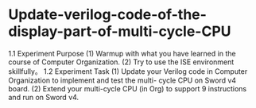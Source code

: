 # Update-verilog-code-of-the-display-part-of-multi-cycle-CPU

1.1 Experiment Purpose
(1) Warmup with what you have learned in the course of Computer Organization.
(2) Try to use the ISE environment skillfully。
1.2 Experiment Task
(1) Update your Verilog code in Computer Organization to implement and test the multi-
cycle CPU on Sword v4 board.
(2) Extend your multi-cycle CPU (in Org) to support 9 instructions and run on Sword v4.
